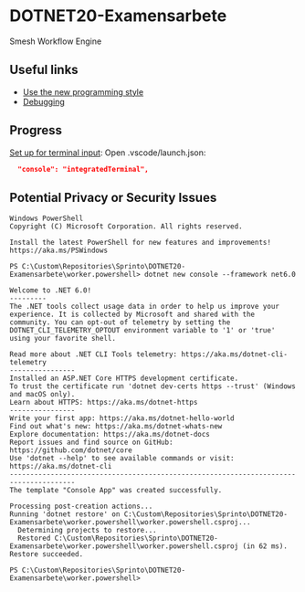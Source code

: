# DOTNET20-Examensarbete
Smesh Workflow Engine

## Useful links
- [Use the new programming style](https://docs.microsoft.com/en-us/dotnet/core/tutorials/top-level-templates#use-the-new-program-style)
- [Debugging](https://docs.microsoft.com/en-us/dotnet/core/tutorials/debugging-with-visual-studio-code?pivots=dotnet-6-0)

## Progress

[Set up for terminal input](https://docs.microsoft.com/en-us/dotnet/core/tutorials/debugging-with-visual-studio-code?pivots=dotnet-6-0):
Open .vscode/launch.json: 
```json
  "console": "integratedTerminal",
```

## Potential Privacy or Security Issues

```pwsh
Windows PowerShell
Copyright (C) Microsoft Corporation. All rights reserved.

Install the latest PowerShell for new features and improvements! https://aka.ms/PSWindows  

PS C:\Custom\Repositories\Sprinto\DOTNET20-Examensarbete\worker.powershell> dotnet new console --framework net6.0

Welcome to .NET 6.0!
---------
The .NET tools collect usage data in order to help us improve your experience. It is collected by Microsoft and shared with the community. You can opt-out of telemetry by setting the DOTNET_CLI_TELEMETRY_OPTOUT environment variable to '1' or 'true' using your favorite shell.

Read more about .NET CLI Tools telemetry: https://aka.ms/dotnet-cli-telemetry
----------------
Installed an ASP.NET Core HTTPS development certificate.
To trust the certificate run 'dotnet dev-certs https --trust' (Windows and macOS only).
Learn about HTTPS: https://aka.ms/dotnet-https
----------------
Write your first app: https://aka.ms/dotnet-hello-world
Find out what's new: https://aka.ms/dotnet-whats-new
Explore documentation: https://aka.ms/dotnet-docs
Report issues and find source on GitHub: https://github.com/dotnet/core
Use 'dotnet --help' to see available commands or visit: https://aka.ms/dotnet-cli
--------------------------------------------------------------------------------------
The template "Console App" was created successfully.

Processing post-creation actions...
Running 'dotnet restore' on C:\Custom\Repositories\Sprinto\DOTNET20-Examensarbete\worker.powershell\worker.powershell.csproj...
  Determining projects to restore...
  Restored C:\Custom\Repositories\Sprinto\DOTNET20-Examensarbete\worker.powershell\worker.powershell.csproj (in 62 ms).
Restore succeeded.

PS C:\Custom\Repositories\Sprinto\DOTNET20-Examensarbete\worker.powershell>
```